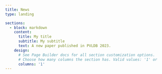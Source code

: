 ```yaml
---
title: News
type: landing

sections:
  - block: markdown
    content:
      title: My title
      subtitle: My subtitle
      text: A new paper published in PVLDB 2023.
    design:
      # See Page Builder docs for all section customization options.
      # Choose how many columns the section has. Valid values: '1' or '2'.
      columns: '1'
---
```


<!-- ---
# Page title
title: News
# Page type - we want a landing page (such as a homepage)
type: landing

weight: 30

# text: New paper

# Your landing page sections - add as many different content blocks as you like
sections:
  - block: markdown
    # id: section-1
    content:
      title: Section 1
      subtitle: A subtitle
      text: New paper
  # - block: markdown
  #   id: section-2
  #   content:
  #     title: Section 2
  #     subtitle: A subtitle
  #     text: Add your Section 2 content here...
--- -->


<!-- ---
widget: blank
headless: true

# ... Put Your Section Options Here (title etc.) ...
title: News
subtitle:
weight: 30  # section position on page

design:
  # Choose how many columns the section has. Valid values: 1 or 2.
  columns: '1'
---

New paper
 -->